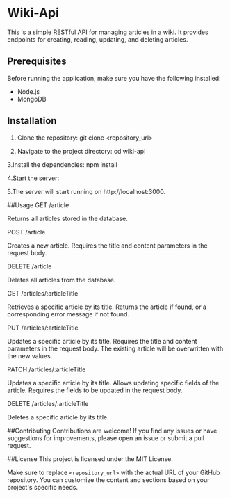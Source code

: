 # Wiki-Api
This is a simple RESTful API for managing articles in a wiki. It provides endpoints for creating, reading, updating, and deleting articles.

## Prerequisites

Before running the application, make sure you have the following installed:

- Node.js
- MongoDB

## Installation

1. Clone the repository:
   git clone <repository_url>

2. Navigate to the project directory:
   cd wiki-api
   
3.Install the dependencies:
  npm install
  
4.Start the server:

5.The server will start running on http://localhost:3000.

##Usage
GET /article

Returns all articles stored in the database.

POST /article

Creates a new article. Requires the title and content parameters in the request body.

DELETE /article

Deletes all articles from the database.

GET /articles/:articleTitle

Retrieves a specific article by its title. Returns the article if found, or a corresponding error message if not found.

PUT /articles/:articleTitle

Updates a specific article by its title. Requires the title and content parameters in the request body. The existing article will be overwritten with the new values.

PATCH /articles/:articleTitle

Updates a specific article by its title. Allows updating specific fields of the article. Requires the fields to be updated in the request body.

DELETE /articles/:articleTitle

Deletes a specific article by its title.

##Contributing
Contributions are welcome! If you find any issues or have suggestions for improvements, please open an issue or submit a pull request.

##License
This project is licensed under the MIT License.

Make sure to replace `<repository_url>` with the actual URL of your GitHub repository. You can customize the content and sections based on your project's specific needs.




